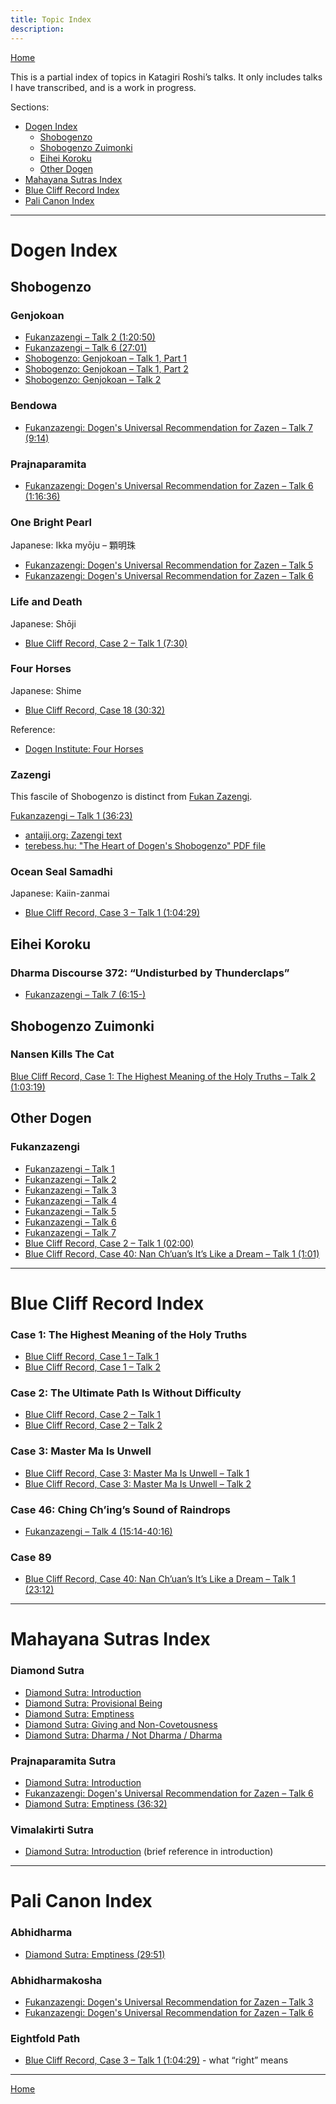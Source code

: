 ```yaml
---
title: Topic Index
description:
---
```


[Home](index)

This is a partial index of topics in Katagiri Roshi’s talks. It only includes talks I have transcribed, and is a work in progress. 

Sections:

- [Dogen Index](#dogen-index)
  - [Shobogenzo](#shobogenzo)
  - [Shobogenzo Zuimonki](#shobogenzo-zuimonki)
  - [Eihei Koroku](#eihei-koroku)
  - [Other Dogen](#other-dogen)
- [Mahayana Sutras Index](#mahayana-sutras-index)
- [Blue Cliff Record Index](#blue-cliff-record-index)
- [Pali Canon Index](#pali-canon-index)

----

# Dogen Index

## Shobogenzo

### Genjokoan

- [Fukanzazengi – Talk 2 (1:20:50)](1979-06-10-Fukanzazengi-Talk-2#12050)
- [Fukanzazengi – Talk 6 (27:01)](1979-06-14-Fukanzazengi-Talk-6#2701)
- [Shobogenzo: Genjokoan – Talk 1, Part 1](1987-06-06-Shobogenzo-Genjokoan-Talk-1-Part-1)
- [Shobogenzo: Genjokoan – Talk 1, Part 2](1987-06-06-Shobogenzo-Genjokoan-Talk-1-Part-2)
- [Shobogenzo: Genjokoan – Talk 2](1987-06-07-Shobogenzo-Genjokoan-Talk-2)


### Bendowa

- [Fukanzazengi: Dogen's Universal Recommendation for Zazen – Talk 7 (9:14)](1979-06-15-Fukanzazengi-Talk-7#914)

### Prajnaparamita

- [Fukanzazengi: Dogen's Universal Recommendation for Zazen – Talk 6 (1:16:36)](1979-06-14-Fukanzazengi-Talk-6#11636)

### One Bright Pearl

Japanese: Ikka myōju – 顆明珠

- [Fukanzazengi: Dogen's Universal Recommendation for Zazen – Talk 5](1979-06-13-Fukanzazengi-Talk-5)
- [Fukanzazengi: Dogen's Universal Recommendation for Zazen – Talk 6](1979-06-14-Fukanzazengi-Talk-6)

### Life and Death

Japanese: Shōji

- [Blue Cliff Record, Case 2 – Talk 1 (7:30)](1980-01-19-Blue-Cliff-Record-Case-2-Talk-1#730)

### Four Horses

Japanese: Shime

- [Blue Cliff Record, Case 18 (30:32)](1981-07-18-Blue-Cliff-Record-Case-18#3032)

Reference:

- [Dogen Institute: Four Horses](https://dogeninstitute.wordpress.com/tag/four-horses/)

### Zazengi

This fascile of Shobogenzo is distinct from [Fukan Zazengi](#fukanzazengi).

[Fukanzazengi – Talk 1 (36:23)](1979-06-09-Fukanzazengi-Talk-1#3623)

- [antaiji.org: Zazengi text](https://antaiji.org/en/classics/zazengi/)
- [terebess.hu: "The Heart of Dogen's Shobogenzo" PDF file](https://terebess.hu/zen/dogen/The-Heart-of-Dogens-Shobogenzo.pdf) 

### Ocean Seal Samadhi

Japanese: Kaiin-zanmai

- [Blue Cliff Record, Case 3 – Talk 1 (1:04:29)](1980-04-19-Blue-Cliff-Record-Case-3-Talk-1#10429)

## Eihei Koroku

<a name="ek-372"></a>
### Dharma Discourse 372: “Undisturbed by Thunderclaps”

- [Fukanzazengi – Talk 7 (6:15-)](1979-06-15-Fukanzazengi-Talk-7#615)

## Shobogenzo Zuimonki

### Nansen Kills The Cat

[Blue Cliff Record, Case 1: The Highest Meaning of the Holy Truths – Talk 2 (1:03:19)](1979-11-18-Blue-Cliff-Record-Case-1-Talk-2#10319)

## Other Dogen

### Fukanzazengi


- [Fukanzazengi – Talk 1](1979-06-09-Fukanzazengi-Talk-1)
- [Fukanzazengi – Talk 2](1979-06-10-Fukanzazengi-Talk-2)
- [Fukanzazengi – Talk 3](1979-06-11-Fukanzazengi-Talk-3)
- [Fukanzazengi – Talk 4](1979-06-12-Fukanzazengi-Talk-4)
- [Fukanzazengi – Talk 5](1979-06-13-Fukanzazengi-Talk-5)
- [Fukanzazengi – Talk 6](1979-06-14-Fukanzazengi-Talk-6)
- [Fukanzazengi – Talk 7](1979-06-15-Fukanzazengi-Talk-7)
- [Blue Cliff Record, Case 2 – Talk 1 (02:00)](1980-01-19-Blue-Cliff-Record-Case-2-Talk-1#0200)
- [Blue Cliff Record, Case 40: Nan Ch’uan’s It’s Like a Dream – Talk 1 (1:01)](1983-01-26-Blue-Cliff-Record-Case-40-Talk-1#101)

---

<a name="BCR"></a>
# Blue Cliff Record Index

<a name="BCR-1"></a>
### Case 1: The Highest Meaning of the Holy Truths

- [Blue Cliff Record, Case 1 – Talk 1](1979-11-17-Blue-Cliff-Record-Case-1-Talk-1)
- [Blue Cliff Record, Case 1 – Talk 2](1979-11-18-Blue-Cliff-Record-Case-1-Talk-2)

<a name="BCR-2"></a>
### Case 2: The Ultimate Path Is Without Difficulty

- [Blue Cliff Record, Case 2 – Talk 1](1980-01-19-Blue-Cliff-Record-Case-2-Talk-1)
- [Blue Cliff Record, Case 2 – Talk 2](1979-11-18-Blue-Cliff-Record-Case-1-Talk-2)

<a name="BCR-3"></a>
### Case 3: Master Ma Is Unwell

- [Blue Cliff Record, Case 3: Master Ma Is Unwell – Talk 1](1980-04-19-Blue-Cliff-Record-Case-3-Talk-1)
- [Blue Cliff Record, Case 3: Master Ma Is Unwell – Talk 2](1980-04-20-Blue-Cliff-Record-Case-3-Talk-2)

<a name="BCR-46"></a>
### Case 46: Ching Ch’ing’s Sound of Raindrops

- [Fukanzazengi – Talk 4 (15:14-40:16)](1979-06-12-Fukanzazengi-Talk-4#1514)

### Case 89

- [Blue Cliff Record, Case 40: Nan Ch’uan’s It’s Like a Dream – Talk 1 (23:12)](1983-01-26-Blue-Cliff-Record-Case-40-Talk-1#2312)

---

# Mahayana Sutras Index

### Diamond Sutra

- [Diamond Sutra: Introduction](1979-05-09-Diamond-Sutra-Introduction)
- [Diamond Sutra: Provisional Being](1979-07-25-Diamond-Sutra-Provisional-Being)
- [Diamond Sutra: Emptiness](1979-08-01-Diamond-Sutra-Emptiness)
- [Diamond Sutra: Giving and Non-Covetousness](1979-08-08-Diamond-Sutra-Giving-and-Non-Covetousness)
- [Diamond Sutra: Dharma / Not Dharma / Dharma](1979-08-15-Diamond-Sutra-Dharma-Not-Dharma-Dharma)

### Prajnaparamita Sutra

- [Diamond Sutra: Introduction](1979-05-09-Diamond-Sutra-Introduction)
- [Fukanzazengi: Dogen's Universal Recommendation for Zazen – Talk 6](1979-06-14-Fukanzazengi-Talk-6)
- [Diamond Sutra: Emptiness (36:32)](1979-08-01-Diamond-Sutra-Emptiness#3632)

### Vimalakirti Sutra

- [Diamond Sutra: Introduction](1979-05-09-Diamond-Sutra-Introduction) (brief reference in introduction)


--- 

# Pali Canon Index

### Abhidharma

- [Diamond Sutra: Emptiness (29:51)](1979-08-01-Diamond-Sutra-Emptiness#2951)


### Abhidharmakosha

- [Fukanzazengi: Dogen's Universal Recommendation for Zazen – Talk 3](1979-06-11-Fukanzazengi-Talk-3#233)
- [Fukanzazengi: Dogen's Universal Recommendation for Zazen – Talk 6](1979-06-14-Fukanzazengi-Talk-6)

### Eightfold Path

- [Blue Cliff Record, Case 3 – Talk 1 (1:04:29)](1980-04-19-Blue-Cliff-Record-Case-3-Talk-1#10429)  - what “right” means

--- 

[Home](index)
